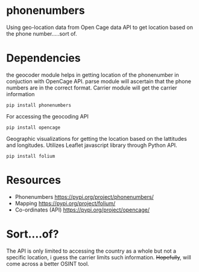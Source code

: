 # phonenumbers
Using geo-location data from Open Cage data API to get location based on the phone number.....sort of.

# Dependencies
the geocoder module helps in getting location of the phonenumber in conjuction with OpenCage API.
parse module will ascertain that the phone numbers are in the correct format.
Carrier module will get the carrier information

```
pip install phonenumbers
```
For accessing the geocoding API
```
pip install opencage
```
Geographic visualizations for getting the location based on the lattitudes and longitudes.
Utilizes Leaflet javascript library through Python API.
```
pip install folium
```

# Resources
- Phonenumbers https://pypi.org/project/phonenumbers/
- Mapping  https://pypi.org/project/folium/
- Co-ordinates (API) https://pypi.org/project/opencage/

# Sort....of?
The API is only limited to accessing the country as a whole but not a specific location, i guess the carrier limits such information.
~~Hopefully~~, will come across a better OSINT tool.



